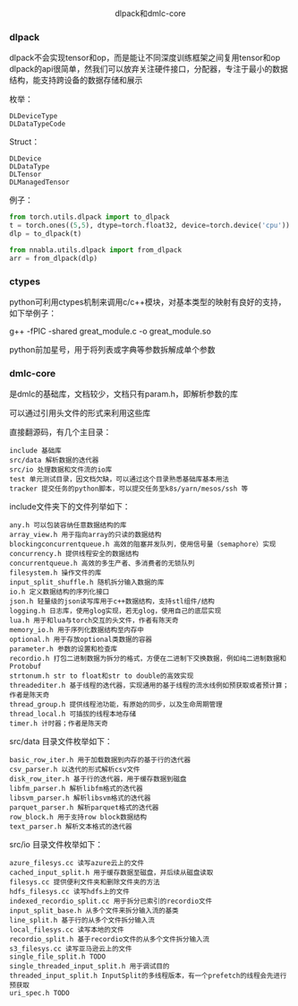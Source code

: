 <center>dlpack和dmlc-core</center>

### dlpack

dlpack不会实现tensor和op，而是能让不同深度训练框架之间复用tensor和op
dlpack的api很简单，然我们可以放弃关注硬件接口，分配器，专注于最小的数据结构，能支持跨设备的数据存储和展示

枚举：

```
DLDeviceType
DLDataTypeCode
```

Struct：

```
DLDevice
DLDataType
DLTensor
DLManagedTensor
```

例子：

```python
from torch.utils.dlpack import to_dlpack
t = torch.ones((5,5), dtype=torch.float32, device=torch.device('cpu'))
dlp = to_dlpack(t)

from nnabla.utils.dlpack import from_dlpack
arr = from_dlpack(dlp)
```



### ctypes

python可利用ctypes机制来调用c/c++模块，对基本类型的映射有良好的支持，如下举例子：

g++ -fPIC -shared great_module.c -o great_module.so

python前加星号，用于将列表或字典等参数拆解成单个参数


### dmlc-core

是dmlc的基础库，文档较少，文档只有param.h，即解析参数的库

可以通过引用头文件的形式来利用这些库

直接翻源码，有几个主目录：

```
include 基础库
src/data 解析数据的迭代器
src/io 处理数据和文件流的io库
test 单元测试目录，因文档欠缺，可以通过这个目录熟悉基础库基本用法
tracker 提交任务的python脚本，可以提交任务至k8s/yarn/mesos/ssh 等
```

include文件夹下的文件列举如下：

```
any.h 可以包装容纳任意数据结构的库
array_view.h 用于指向array的只读的数据结构
blockingconcurrentqueue.h 高效的阻塞并发队列，使用信号量（semaphore）实现
concurrency.h 提供线程安全的数据结构
concurrentqueue.h 高效的多生产者、多消费者的无锁队列
filesystem.h 操作文件的库
input_split_shuffle.h 随机拆分输入数据的库
io.h 定义数据结构的序列化接口
json.h 轻量级的json读写库用于c++数据结构，支持stl组件/结构
logging.h 日志库，使用glog实现，若无glog，使用自己的底层实现
lua.h 用于和lua与torch交互的头文件，作者有陈天奇
memory_io.h 用于序列化数据结构至内存中
optional.h 用于存放optional类数据的容器
parameter.h 参数的设置和检查库
recordio.h 打包二进制数据为拆分的格式，方便在二进制下交换数据，例如纯二进制数据和Protobuf
strtonum.h str to float和str to double的高效实现
threadediter.h 基于线程的迭代器，实现通用的基于线程的流水线例如预获取或者预计算；作者是陈天奇
thread_group.h 提供线程池功能，有原始的同步，以及生命周期管理
thread_local.h 可插拔的线程本地存储
timer.h 计时器；作者是陈天奇
```

src/data 目录文件枚举如下：

```
basic_row_iter.h 用于加载数据到内存的基于行的迭代器
csv_parser.h 以迭代的形式解析csv文件
disk_row_iter.h 基于行的迭代器，用于缓存数据到磁盘
libfm_parser.h 解析libfm格式的迭代器
libsvm_parser.h 解析libsvm格式的迭代器
parquet_parser.h 解析parquet格式的迭代器
row_block.h 用于支持row block数据结构
text_parser.h 解析文本格式的迭代器
```

src/io 目录文件枚举如下：

```
azure_filesys.cc 读写azure云上的文件
cached_input_split.h 用于缓存数据至磁盘，并后续从磁盘读取
filesys.cc 提供便利文件夹和删除文件夹的方法
hdfs_filesys.cc 读写hdfs上的文件
indexed_recordio_split.cc 用于拆分已索引的recordio文件
input_split_base.h 从多个文件来拆分输入流的基类
line_split.h 基于行的从多个文件拆分输入流
local_filesys.cc 读写本地的文件
recordio_split.h 基于recordio文件的从多个文件拆分输入流
s3_filesys.cc 读写亚马逊云上的文件
single_file_split.h TODO
single_threaded_input_split.h 用于调试目的
threaded_input_split.h InputSplit的多线程版本，有一个prefetch的线程会先进行预获取
uri_spec.h TODO
```



